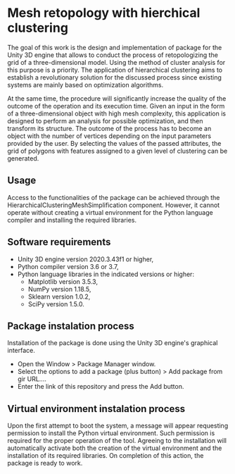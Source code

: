 
# Mesh retopology with hierchical clustering

The goal of this work is the design and implementation of package for the Unity 3D engine that allows to conduct the process of retopologizing the grid of a three-dimensional model. Using the method of cluster analysis for this purpose is a priority. The application of hierarchical clustering aims to establish a revolutionary solution for the discussed process since existing systems are mainly based on optimization algorithms.

At the same time, the procedure will significantly increase the quality of the outcome of the operation and its execution time. Given an input in the form of a three-dimensional object with high mesh complexity, this application is designed to perform an analysis for possible optimization, and then transform its structure. The outcome of the process has to become an object with the number of vertices depending on the input parameters provided by the user. By selecting the values of the passed attributes, the grid of polygons with features assigned to a given level of clustering can be generated.
## Usage

Access to the functionalities of the package can be achieved through the HierarchicalClusteringMeshSimplification component. However, it cannot operate without creating a virtual environment for the Python language compiler and installing the required libraries.
## Software requirements

* Unity 3D engine version 2020.3.43f1 or higher,
* Python compiler version 3.6 or 3.7,
* Python language libraries in the indicated versions or higher:
    * Matplotlib version 3.5.3,
    * NumPy version 1.18.5,
    * Sklearn version 1.0.2,
    * SciPy version 1.5.0.
## Package instalation process

Installation of the package is done using the Unity 3D engine's graphical interface. 
* Open the Window > Package Manager window.
* Select the options to add a package (plus button) > Add package from gir URL....
* Enter the link of this repository and press the Add button.    
## Virtual environment instalation process

Upon the first attempt to boot the system, a message will appear requesting permission to install the Python virtual environment. Such permission is required for the proper operation of the tool. Agreeing to the installation will automatically activate both the creation of the virtual environment and the installation of its required libraries. On completion of this action, the package is ready to work.